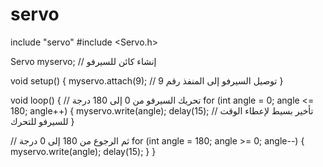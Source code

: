 # servo
include "servo"
#include <Servo.h>

Servo myservo;  // إنشاء كائن للسيرفو

void setup() {
  myservo.attach(9);  // توصيل السيرفو إلى المنفذ رقم 9
}

void loop() {
  // تحريك السيرفو من 0 إلى 180 درجة
  for (int angle = 0; angle <= 180; angle++) {
    myservo.write(angle);
    delay(15); // تأخير بسيط لإعطاء الوقت للسيرفو للتحرك
  }

  // ثم الرجوع من 180 إلى 0 درجة
  for (int angle = 180; angle >= 0; angle--) {
    myservo.write(angle);
    delay(15);
  }
}

